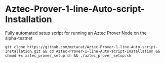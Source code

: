 # Aztec-Prover-1-line-Auto-script-Installation
Fully automated setup script for running an Aztec Prover Node on the alpha-testnet





```
git clone https://github.com/mztacat/Aztec-Prover-1-line-Auto-script-Installation.git && cd Aztec-Prover-1-line-Auto-script-Installation && chmod +x aztec_prover_setup.sh && ./aztec_prover_setup.sh
```
